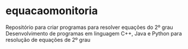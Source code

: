 # equacaomonitoria
Repositório para criar programas para resolver equações do 2º grau
Desenvolvimento de programas em linguagem C++, Java e Python para resolução de equações de 2º grau
